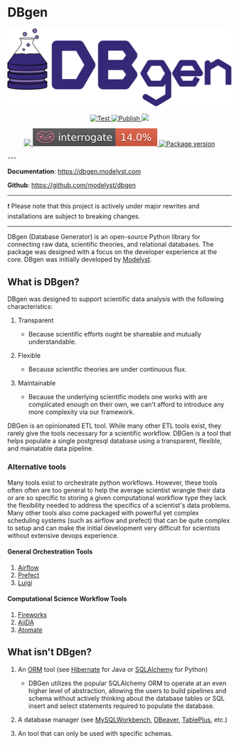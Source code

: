 <!--
   Copyright 2021 Modelyst LLC

   Licensed under the Apache License, Version 2.0 (the "License");
   you may not use this file except in compliance with the License.
   You may obtain a copy of the License at

       http://www.apache.org/licenses/LICENSE-2.0

   Unless required by applicable law or agreed to in writing, software
   distributed under the License is distributed on an "AS IS" BASIS,
   WITHOUT WARRANTIES OR CONDITIONS OF ANY KIND, either express or implied.
   See the License for the specific language governing permissions and
   limitations under the License.
 -->

# DBgen

<p align="center">
  <a href="https://dbgen.modelyst.com"><img src="img/dbgen_logo.png" alt="DBgen"></a>
</p>

<p align="center">
   <a href="https://github.com/modelyst/dbgen/actions?query=workflow%3ATest" target="_blank">
      <img src="https://github.com/modelyst/dbgen/workflows/Test/badge.svg" alt="Test">
   </a>
   <a href="https://github.com/modelyst/dbgen/actions?query=workflow%3APublish" target="_blank">
      <img src="https://github.com/modelyst/dbgen/workflows/Publish/badge.svg" alt="Publish">
   </a>
   <a href="https://github.com/modelyst/dbgen/actions/workflows/publish_docs.yml" target="_blank">
      <img src="https://github.com/modelyst/dbgen/actions/workflows/publish_docs.yml/badge.svg">
   </a>
</p>
<p align="center">
   <a href="https://codecov.io/gh/modelyst/dbgen">
      <img src="https://codecov.io/gh/modelyst/dbgen/branch/master/graph/badge.svg?token=V4I8PPUIBU"/>
   </a>
   <a href="/status">
      <img src="img/interrogate.svg"/>
   </a>
   <a href="https://pypi.org/project/modelyst-dbgen" target="_blank">
      <img src="https://img.shields.io/pypi/v/modelyst-dbgen?color=%2334D058&label=pypi%20package" alt="Package version">
   </a>
</p>
---

**Documentation**: <a href="https://dbgen.modelyst.com" target="_blank">https://dbgen.modelyst.com</a>

**Github**: <a href="https://github.com/modelyst/dbgen" target="_blank">https://github.com/modelyst/dbgen</a>

---

:exclamation:  Please note that this project is actively under major rewrites and installations are subject to breaking changes.

---
DBgen (Database Generator) is an open-source Python library for
connecting raw data, scientific theories, and relational databases.
The package was designed with a focus on the developer experience at the core.
DBgen was initially developed by [Modelyst](https://www.modelyst.com/).

## What is DBgen?

DBgen was designed to support scientific data analysis with the following
characteristics:

1.  Transparent

    - Because scientific efforts ought be shareable and mutually
      understandable.

2.  Flexible

    - Because scientific theories are under continuous flux.

3.  Maintainable
    - Because the underlying scientific models one works with are
      complicated enough on their own, we can't afford to introduce
      any more complexity via our framework.

DBGen is an opinionated ETL tool. While many other ETL tools exist, they rarely
give the tools necessary for a scientific workflow.
DBGen is a tool that helps populate a single postgresql database using a transparent, flexible, and mainatable data pipeline.

### Alternative tools

Many tools exist to orchestrate python workflows. However, these tools often often are too general to help the average scientist wrangle their data or are so specific to storing a given computational workflow type they lack the flexibility needed to address the specifics of a scientist's data problems. Many other tools also come packaged with powerful yet complex scheduling systems (such as airflow and prefect) that can be quite complex to setup and can make the initial development very difficult for scientists without extensive devops experience.
#### General Orchestration Tools
1. [Airflow](https://airflow.apache.org/)
2. [Prefect](https://www.prefect.io/)
3. [Luigi](https://github.com/spotify/luigi)

#### Computational Science Workflow Tools
1. [Fireworks](https://materialsproject.github.io/fireworks/)
2. [AiiDA](http://www.aiida.net/)
3. [Atomate](https://atomate.org/)

## What isn't DBgen?

1. An [ORM](https://en.wikipedia.org/wiki/Object-relational_mapping) tool (see [Hibernate](http://hibernate.org/orm/) for Java or [SQLAlchemy](https://www.sqlalchemy.org/) for Python)

   - DBGen utilizes the popular SQLAlchemy ORM to operate at an even higher level of abstraction, allowing the users to build pipelines and schema without actively thinking about the database tables or SQL insert and select statements required to populate the database.

2. A database manager (see
   [MySQLWorkbench](https://www.mysql.com/products/workbench/),
   [DBeaver](https://dbeaver.io/), [TablePlus](https://tableplus.com/),
   etc.)
3. An tool that can only be used with specific schemas.
